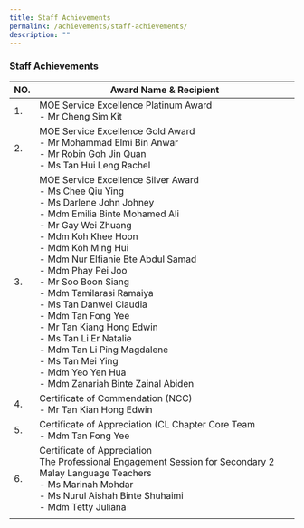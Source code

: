 ```yaml
---
title: Staff Achievements
permalink: /achievements/staff-achievements/
description: ""
---
```

### Staff Achievements

| NO. | Award Name &amp; Recipient | 
| -------- | -------- | 
| 1.  | MOE Service Excellence Platinum Award <br> - Mr Cheng Sim Kit    |
|2.|MOE Service Excellence Gold Award <br> - Mr Mohammad Elmi Bin Anwar <br> - Mr Robin Goh Jin Quan <br> - Ms Tan Hui Leng Rachel|
|3.|MOE Service Excellence Silver Award <br> - Ms Chee Qiu Ying <br> - Ms Darlene John Johney <br> - Mdm Emilia Binte Mohamed Ali <br> - Mr Gay Wei Zhuang <br> - Mdm Koh Khee Hoon <br> - Mdm Koh Ming Hui <br> - Mdm Nur Elfianie Bte Abdul Samad <br> - Mdm Phay Pei Joo <br> - Mr Soo Boon Siang <br> - Mdm Tamilarasi Ramaiya  <br> - Ms Tan Danwei Claudia <br> - Mdm Tan Fong Yee <br> - Mr Tan Kiang Hong Edwin <br> - Ms Tan Li Er Natalie <br> - Mdm Tan Li Ping Magdalene <br> - Ms Tan Mei Ying <br> - Mdm Yeo Yen Hua<br> - Mdm Zanariah Binte Zainal Abiden |
|4. |Certificate of Commendation (NCC) <br> - Mr Tan Kian Hong Edwin|
|5.|Certificate of Appreciation (CL Chapter Core Team <br> - Mdm Tan Fong Yee|
|6.|Certificate of Appreciation <br> The Professional Engagement Session for Secondary 2 Malay Language Teachers <br> - Ms Marinah Mohdar <br> - Ms Nurul Aishah Binte Shuhaimi <br> - Mdm Tetty Juliana|
|||


